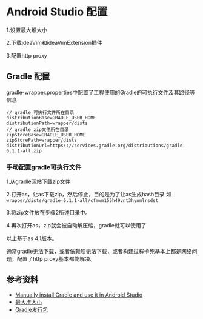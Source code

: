 # Android Studio 配置

1.设置最大堆大小

2.下载ideaVim和ideaVimExtension插件

3.配置http proxy

## Gradle 配置
gradle-wrapper.properties中配置了工程使用的Gradle的可执行文件及其路径等信息
```text
// gradle 可执行文件所在目录
distributionBase=GRADLE_USER_HOME
distributionPath=wrapper/dists
// gradle zip文件所在目录
zipStoreBase=GRADLE_USER_HOME
zipStorePath=wrapper/dists
distributionUrl=https\://services.gradle.org/distributions/gradle-6.1.1-all.zip
```

### 手动配置gradle可执行文件

1.从gradle网站下载zip文件

2.打开as，让as下载zip，然后停止，目的是为了让as生成hash目录 如 ```wrapper/dists/gradle-6.1.1-all/cfmwm155h49vnt3hynmlrsdst```

3.将zip文件放在步骤2所述目录中。

4.再次打开as，zip就会被自动解压缩，gradle就可以使用了

以上基于as 4.1版本。

通常gradle无法下载，或者依赖项无法下载，或者构建过程卡死基本上都是网络问题，配置了http proxy基本都能解决。

## 参考资料
- [Manually install Gradle and use it in Android Studio](https://stackoverflow.com/questions/26254526/manually-install-gradle-and-use-it-in-android-studio)
- [最大堆大小](https://developer.android.com/studio/intro/studio-config#adjusting_heap_size)
- [Gradle发行包](https://services.gradle.org/distributions/)
